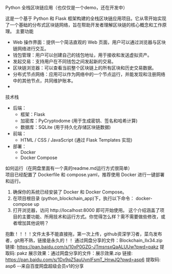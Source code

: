 Python 全栈区块链应用（也仅仅是一个demo，还在开发中）

  这是一个基于 Python 和 Flask 框架构建的全栈区块链应用项目。它从零开始实现了一个基础的分布式区块链网络，旨在帮助开发者理解区块链的核心概念和工作原理。
  主要功能
   * Web 操作界面：提供一个简洁直观的 Web 页面，用户可以通过浏览器与区块链网络进行交互。
   * 钱包管理：用户可以创建自己的钱包地址，用于接收和发送虚拟资产。
   * 发起交易：支持用户在不同钱包之间发起新的交易。
   * 区块链浏览器：可以查看当前整个区块链上的所有区块和历史交易数据。
   * 分布式节点网络：应用可以作为网络中的一个节点运行，并能发现和注册网络中的其他节点，共同维护账本。
   * 
  技术栈
   * 后端：
       * 框架：Flask
       * 加密库：PyCryptodome (用于生成密钥、签名和哈希计算)
       * 数据库：SQLite (用于持久化存储区块链数据)
   * 前端：
       * HTML / CSS / JavaScript (通过 Flask Templates 实现)
   * 部署：
       * Docker
       * Docker Compose
         
  如何运行（在网盘里面有一个真的readme.md运行方式很简单）                                                                                                                                                               
  项目已经配置了 Dockerfile 和 compose.yaml，推荐使用 Docker 进行一键部署和运行。
   1. 确保你的系统已经安装了 Docker 和 Docker Compose。
   2. 在项目根目录 (python_blockchain_app)下，执行以下命令：
     docker-compose up
   3. 打开浏览器，访问 http://localhost:8000 即可开始使用。
  这个介绍涵盖了项目的主要功能、所用技术和运行方式。你觉得怎么样？需不需要做些修改，或者增加其他说明？


抱歉！！！！文件太多不能直接拖，第一次上传，github资深学习者，菜鸟发布者，git用不熟，链接是永久的！！
通过网盘分享的文件：Blockchain_llx34.zip
链接: https://pan.baidu.com/s/10xP0GZG-JTmsnsxQaALUUw?pwd=pakz 提取码: pakz 
展示效果：通过网盘分享的文件：展示效果.zip
链接: https://pan.baidu.com/s/1Dx9qZ5auUvnIFsmT_HnwJQ?pwd=asp6 提取码: asp6 
--来自百度网盘超级会员v1的分享
